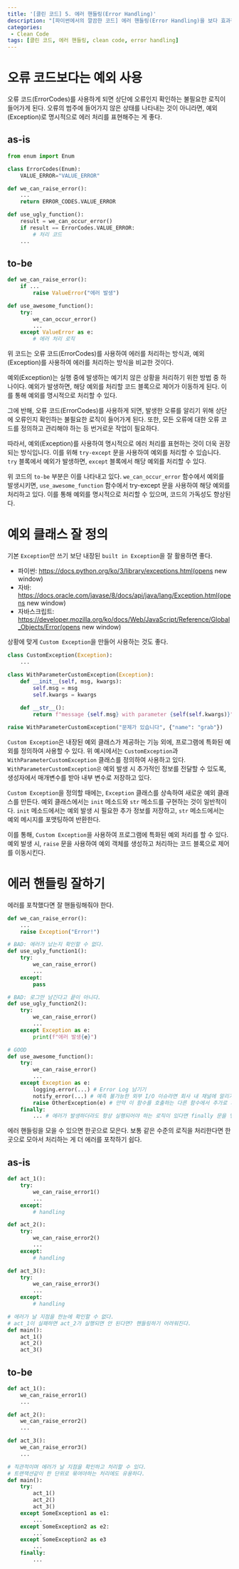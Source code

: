 ```yaml
---
title: '[클린 코드] 5. 에러 핸들링(Error Handling)'
description: "[파이썬에서의 깔끔한 코드] 에러 핸들링(Error Handling)을 보다 효과적으로 하기 위한 3가지 방법"
categories:
 - Clean Code
tags: [클린 코드, 에러 핸들링, clean code, error handling]
---
```


# 오류 코드보다는 예외 사용
오류 코드(ErrorCodes)를 사용하게 되면 상단에 오류인지 확인하는 불필요한 로직이 들어가게 된다. 오류의 범주에 들어가지 않은 상태를 나타내는 것이 아니라면, 예외(Exception)로 명시적으로 에러 처리를 표현해주는 게 좋다.

## as-is

```py
from enum import Enum 

class ErrorCodes(Enum):
    VALUE_ERROR="VALUE_ERROR"

def we_can_raise_error():
    ...
    return ERROR_CODES.VALUE_ERROR

def use_ugly_function():
    result = we_can_occur_error()
    if result == ErrorCodes.VALUE_ERROR:
        # 처리 코드
    ...
```

## to-be

```py
def we_can_raise_error():
    if ...
        raise ValueError("에러 발생")

def use_awesome_function():
    try:
        we_can_occur_error()
        ...
    except ValueError as e:
        # 에러 처리 로직				
```

위 코드는 오류 코드(ErrorCodes)를 사용하여 에러를 처리하는 방식과, 예외(Exception)를 사용하여 에러를 처리하는 방식을 비교한 것이다.

예외(Exception)는 실행 중에 발생하는 예기치 않은 상황을 처리하기 위한 방법 중 하나이다. 예외가 발생하면, 해당 예외를 처리할 코드 블록으로 제어가 이동하게 된다. 이를 통해 예외를 명시적으로 처리할 수 있다.

그에 반해, 오류 코드(ErrorCodes)를 사용하게 되면, 발생한 오류를 알리기 위해 상단에 오류인지 확인하는 불필요한 로직이 들어가게 된다. 또한, 모든 오류에 대한 오류 코드를 정의하고 관리해야 하는 등 번거로운 작업이 필요하다.

따라서, 예외(Exception)를 사용하여 명시적으로 에러 처리를 표현하는 것이 더욱 권장되는 방식입니다. 이를 위해 `try-except` 문을 사용하여 예외를 처리할 수 있습니다. `try` 블록에서 예외가 발생하면, `except` 블록에서 해당 예외를 처리할 수 있다.

위 코드의 `to-be` 부분은 이를 나타내고 있다. `we_can_occur_error` 함수에서 예외를 발생시키면, `use_awesome_function` 함수에서 try-except 문을 사용하여 해당 예외를 처리하고 있다. 이를 통해 예외를 명시적으로 처리할 수 있으며, 코드의 가독성도 향상된다.

# 예외 클래스 잘 정의
기본 `Exception`만 쓰기 보단 내장된 `built in Exception`을 잘 활용하면 좋다.

- 파이썬: https://docs.python.org/ko/3/library/exceptions.html(opens new window)
- 자바: https://docs.oracle.com/javase/8/docs/api/java/lang/Exception.html(opens new window)
- 자바스크립트: https://developer.mozilla.org/ko/docs/Web/JavaScript/Reference/Global_Objects/Error(opens new window)

상황에 맞게 `Custom Exception`을 만들어 사용하는 것도 좋다.

```py
class CustomException(Exception):
    ...

class WithParameterCustomException(Exception):
    def __init__(self, msg, kwargs):
        self.msg = msg
        self.kwargs = kwargs
    
    def __str__():
        return f"message {self.msg} with parameter {self(self.kwargs)}"

raise WithParameterCustomException("문제가 있습니다", {"name": "grab"})
```

`Custom Exception`은 내장된 예외 클래스가 제공하는 기능 외에, 프로그램에 특화된 예외를 정의하여 사용할 수 있다. 위 예시에서는 `CustomException`과 `WithParameterCustomException` 클래스를 정의하여 사용하고 있다. `WithParameterCustomException은` 예외 발생 시 추가적인 정보를 전달할 수 있도록, 생성자에서 매개변수를 받아 내부 변수로 저장하고 있다.

`Custom Exception`을 정의할 때에는, `Exception` 클래스를 상속하여 새로운 예외 클래스를 만든다. 예외 클래스에서는 `init` 메소드와 `str` 메소드를 구현하는 것이 일반적이다. `init` 메소드에서는 예외 발생 시 필요한 추가 정보를 저장하고, `str` 메소드에서는 예외 메시지를 포맷팅하여 반환한다.

이를 통해, `Custom Exception`을 사용하여 프로그램에 특화된 예외 처리를 할 수 있다. 예외 발생 시, `raise` 문을 사용하여 예외 객체를 생성하고 처리하는 코드 블록으로 제어를 이동시킨다.

# 에러 핸들링 잘하기

에러를 포착했다면 잘 핸들링해줘야 한다.

```py
def we_can_raise_error():
    ...
    raise Exception("Error!")

# BAD: 에러가 났는지 확인할 수 없다.
def use_ugly_function1():
    try:
        we_can_raise_error()
        ...
    except:
        pass

# BAD: 로그만 남긴다고 끝이 아니다.
def use_ugly_function2():
    try:
        we_can_raise_error()
        ...
    except Exception as e:
        print(f"에러 발생{e}")

# GOOD
def use_awesome_function():
    try:
        we_can_raise_error()
        ...
    except Exception as e:
        logging.error(...) # Error Log 남기기
        notify_error(...) # 예측 불가능한 외부 I/O 이슈라면 회사 내 채널에 알리기(이메일, 슬랙 etc)
        raise OtherException(e) # 만약 이 함수를 호출하는 다른 함수에서 추가로 처리해야 한다면 에러를 전파하기
    finally:
        ... # 에러가 발생하더라도 항상 실행되어야 하는 로직이 있다면 finally 문을 넣어주기
```

에러 핸들링을 모을 수 있으면 한곳으로 모은다. 보통 같은 수준의 로직을 처리한다면 한 곳으로 모아서 처리하는 게 더 에러를 포착하기 쉽다.

## as-is

```py
def act_1():
    try:
        we_can_raise_error1()
        ...
    except:
        # handling

def act_2():
    try:
        we_can_raise_error2()
        ...
    except:
        # handling

def act_3():
    try:
        we_can_raise_error3()
        ...
    except:
        # handling

# 에러가 날 지점을 한눈에 확인할 수 없다. 
# act_1이 실패하면 act_2가 실행되면 안 된다면? 핸들링하기 어려워진다.
def main():
    act_1()
    act_2()
    act_3()
```

## to-be

```py
def act_1():
    we_can_raise_error1()
    ...

def act_2():
    we_can_raise_error2()
    ...

def act_3():
    we_can_raise_error3()
    ...

# 직관적이며 에러가 날 지점을 확인하고 처리할 수 있다.
# 트랜잭션같이 한 단위로 묶여야하는 처리에도 유용하다.
def main():
    try:
        act_1()
        act_2()
        act_3()
    except SomeException1 as e1:
        ...
    except SomeException2 as e2:	
        ...
    except SomeException2 as e3
        ...
    finally:
        ...	
```